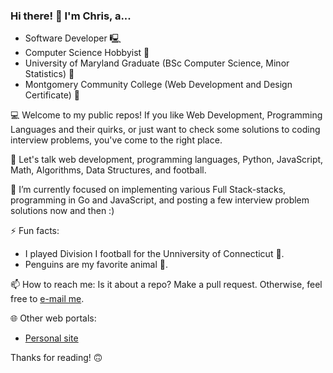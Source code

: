 ### Hi there! 👋 I'm Chris, a...

  - Software Developer 🖳
  - Computer Science Hobbyist 📜
  - University of Maryland Graduate (BSc Computer Science, Minor Statistics) 🐢
  - Montgomery Community College (Web Development and Design Certificate) 🐴

💻 Welcome to my public repos! If you like Web Development, Programming Languages and their quirks, or just want to check some solutions to coding interview problems, you've come to the right place.

💬 Let's talk web development, programming languages, Python, JavaScript, Math, Algorithms, Data Structures, and football.

🌱 I’m currently focused on implementing various Full Stack-stacks, programming in Go and JavaScript, and posting a few interview problem solutions now and then :)

⚡ Fun facts:

  - I played Division I football for the Unniversity of Connecticut 🏈.
  - Penguins are my favorite animal 🐧.

📫 How to reach me: Is it about a repo? Make a pull request. Otherwise, feel free to [e-mail me](mailto:christopher.d.lee123@gmail.com).

🌐 Other web portals:

  - [Personal site](https://acdlee.net/)

Thanks for reading! 🙃

<!--
**acdlee/acdlee** is a ✨ _special_ ✨ repository because its `README.md` (this file) appears on your GitHub profile.

Here are some ideas to get you started:

- 🔭 I’m currently working on ...
- 🌱 I’m currently learning ...
- 👯 I’m looking to collaborate on ...
- 🤔 I’m looking for help with ...
- 💬 Ask me about ...
- 📫 How to reach me: ...
- 😄 Pronouns: ...
- ⚡ Fun fact: ...
-->

